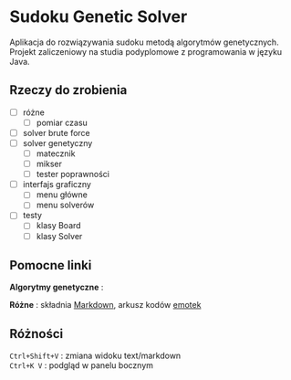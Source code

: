 # Sudoku Genetic Solver
Aplikacja do rozwiązywania sudoku metodą algorytmów genetycznych. Projekt zaliczeniowy na studia podyplomowe z programowania w języku Java.

## Rzeczy do zrobienia
- [ ] różne
  - [ ] pomiar czasu
- [ ] solver brute force
- [ ] solver genetyczny
  - [ ] matecznik
  - [ ] mikser
  - [ ] tester poprawności
- [ ] interfajs graficzny
  - [ ] menu główne
  - [ ] menu solverów
- [ ] testy
  - [ ] klasy Board
  - [ ] klasy Solver

## Pomocne linki
**Algorytmy genetyczne** : 

**Różne** :
składnia [Markdown](https://www.markdownguide.org/cheat-sheet/), 
arkusz kodów [emotek](https://www.webfx.com/tools/emoji-cheat-sheet/)

## Różności
`Ctrl+Shift+V` : zmiana widoku text/markdown \
`Ctrl+K V` : podgląd w panelu bocznym